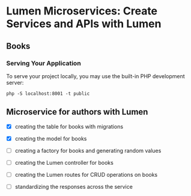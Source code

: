 # Lumen Microservices: Create Services and APIs with Lumen

## Books

### Serving Your Application
To serve your project locally, you may use the built-in PHP development server:

```shell
php -S localhost:8001 -t public
```

## Microservice for authors with Lumen

- [x] creating the table for books with migrations
- [x] creating the model for books
- [ ] creating a factory for books and generating random values
- [ ] creating the Lumen controller for books
- [ ] creating the Lumen routes for CRUD operations on books
- [ ] standardizing the responses across the service

